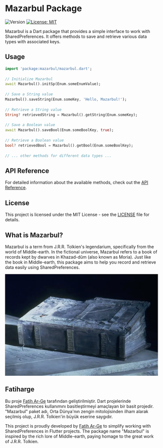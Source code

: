 # Mazarbul Package

![Version](https://img.shields.io/badge/version-1.0.0-blue.svg?cacheSeconds=2592000)
[![License: MIT](https://img.shields.io/badge/License-MIT-yellow.svg)](https://opensource.org/licenses/MIT)

Mazarbul is a Dart package that provides a simple interface to work with SharedPreferences. It offers methods to save and retrieve various data types with associated keys.


## Usage

```dart
import 'package:mazarbul/mazarbul.dart';

// Initialize Mazarbul
await Mazarbul().initSp(Enum.someEnumValue);

// Save a String value
Mazarbul().saveString(Enum.someKey, 'Hello, Mazarbul!');

// Retrieve a String value
String? retrievedString = Mazarbul().getString(Enum.someKey);

// Save a Boolean value
await Mazarbul().saveBool(Enum.someBoolKey, true);

// Retrieve a Boolean value
bool? retrievedBool = Mazarbul().getBool(Enum.someBoolKey);

// ... other methods for different data types ...
```

## API Reference

For detailed information about the available methods, check out the [API Reference](https://your-api-reference-url.com).

## License

This project is licensed under the MIT License - see the [LICENSE](LICENSE) file for details.

## What is Mazarbul?

Mazarbul is a term from J.R.R. Tolkien's legendarium, specifically from the world of Middle-earth. In the fictional universe, Mazarbul refers to a book of records kept by dwarves in Khazad-dûm (also known as Moria). Just like the book in Middle-earth, this package aims to help you record and retrieve data easily using SharedPreferences.

![Mazarbul](https://raw.githubusercontent.com/fatiharge/mazarbul/main/assets/img.png)


## Fatiharge

Bu proje [Fatih Ar-Ge](https://www.fatiharge.com) tarafından geliştirilmiştir. Dart projelerinde SharedPreferences kullanımını basitleştirmeyi amaçlayan bir basit projedir. "Mazarbul" paket adı, Orta Dünya'nın zengin mitolojisinden ilham alarak seçilmiş olup, J.R.R. Tolkien'in büyük eserine saygıdır.

This project is proudly developed by [Fatih Ar-Ge](https://www.fatiharge.com) to simplify working with SharedPreferences in Flutter projects. The package name "Mazarbul" is inspired by the rich lore of Middle-earth, paying homage to the great work of J.R.R. Tolkien.